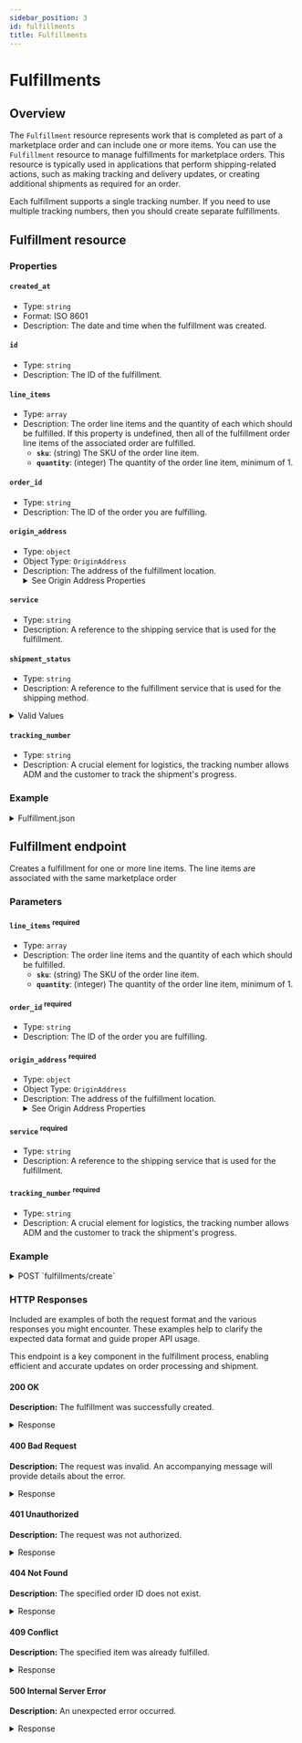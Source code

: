 ```yaml
---
sidebar_position: 3
id: fulfillments
title: Fulfillments 
---
```


# Fulfillments

## Overview

The `Fulfillment` resource represents work that is completed as part of a marketplace order and can include one or more items. You can use the `Fulfillment` resource to manage fulfillments for marketplace orders. This resource is typically used in applications that perform shipping-related actions, such as making tracking and delivery updates, or creating additional shipments as required for an order.

Each fulfillment supports a single tracking number. If you need to use multiple tracking numbers, then you should create separate fulfillments.

## Fulfillment resource

### Properties

#### `created_at`
- Type: `string`
- Format: ISO 8601
- Description: The date and time when the fulfillment was created.

#### `id`
- Type: `string`
- Description: The ID of the fulfillment.

#### `line_items`
- Type: `array`
- Description: The order line items and the quantity of each which should be fulfilled. If this property is undefined, then all of the fulfillment order line items of the associated order are fulfilled.
  - **`sku`**: (string) The SKU of the order line item.
  - **`quantity`**: (integer) The quantity of the order line item, minimum of 1.

#### `order_id`
- Type: `string`
- Description: The ID of the order you are fulfilling.

#### `origin_address`
- Type: `object`
- Object Type: `OriginAddress`
- Description: The address of the fulfillment location.
  <details>
  <summary>
  See Origin Address Properties
  </summary>
  - **`address1`**: (string) The street address of the fulfillment location.
  - **`address2`**: (string) The second line of the address. Typically the number of the apartment, suite, or unit.
  - **`city`**: (string) The city of the fulfillment location.
  - **`country_code`**: (string) The two-letter country code (ISO 3166-1 alpha-2 format) of the fulfillment location.
  - **`province_code`**: (string) The province of the fulfillment location.
  - **`zip`**: (string) The zip code of the fulfillment location.
  </details>

#### `service`
- Type: `string`
- Description: A reference to the shipping service that is used for the fulfillment.

#### `shipment_status`
- Type: `string`
- Description: A reference to the fulfillment service that is used for the shipping method.
<details>
<summary>
Valid Values
</summary>
- pending: ADM has created the fulfillment and is waiting for the fulfillment service to transition it to 'open' or 'success'.
- open: The fulfillment has been acknowledged by the service and is in processing.
- success: The fulfillment was successful.
- cancelled: The fulfillment was cancelled.
- error: There was an error with the fulfillment request.
- failure: The fulfillment request failed.
</details>

#### `tracking_number`
- Type: `string`
- Description: A crucial element for logistics, the tracking number allows ADM and the customer to track the shipment's progress.

### Example

<details>
<summary>
Fulfillment.json
</summary>

```js
{
  "created_at": "2023-12-20T10:15:30Z",
  "id": "4579898",
  "line_items": [
    {
      "sku": "ABC-123",
      "quantity": 2
    }
  ],
  "order_id": "987654321",
  "origin_address": {
    "address1": "123 Main Street",
    "city": "Anytown",
    "country_code": "US",
    "province_code": "CA",
    "zip": "12345"
  },
  "service": "Standard Ground",
  "shipment_status": "success",
  "tracking_number": "1Z987Y65432109876" 
}
```
</details>

## Fulfillment endpoint
Creates a fulfillment for one or more line items. The line items are associated with the same marketplace order

### Parameters

#### `line_items` <sup class="required">required</sup>
- Type: `array`
- Description: The order line items and the quantity of each which should be fulfilled.
  - **`sku`**: (string) The SKU of the order line item.
  - **`quantity`**: (integer) The quantity of the order line item, minimum of 1.

#### `order_id` <sup class="required">required</sup>
- Type: `string`
- Description: The ID of the order you are fulfilling.

#### `origin_address` <sup class="required">required</sup>
- Type: `object`
- Object Type: `OriginAddress`
- Description: The address of the fulfillment location.
  <details>
  <summary>
  See Origin Address Properties
  </summary>
  - **`address1`**: (string) The street address of the fulfillment location.
  - **`address2`**: (string) The second line of the address. Typically the number of the apartment, suite, or unit.
  - **`city`**: (string) The city of the fulfillment location.
  - **`country_code`**: (string) The two-letter country code (ISO 3166-1 alpha-2 format) of the fulfillment location.
  - **`province_code`**: (string) The province of the fulfillment location.
  - **`zip`**: (string) The zip code of the fulfillment location.
  </details>

#### `service` <sup class="required">required</sup>
- Type: `string`
- Description: A reference to the shipping service that is used for the fulfillment.

#### `tracking_number` <sup class="required">required</sup>
- Type: `string`
- Description: A crucial element for logistics, the tracking number allows ADM and the customer to track the shipment's progress.

### Example

<details>
<summary>
POST `fulfillments/create`
</summary>

```js
{
  "line_items": [
    {
      "sku": "ABC-123",
      "quantity": 2
    }
  ],
  "order_id": "987654321",
  "origin_address": {
    "address1": "123 Main Street",
    "city": "Anytown",
    "province_code": "CA",
    "country_code": "US",
    "zip": "12345"
  },
  "service": "Standard Ground",
  "tracking_number": "1Z987Y65432109876" 
}
```
</details>

### HTTP Responses

Included are examples of both the request format and the various responses you might encounter. These examples help to clarify the expected data format and guide proper API usage.

This endpoint is a key component in the fulfillment process, enabling efficient and accurate updates on order processing and shipment.

#### 200 OK
**Description:** The fulfillment was successfully created.

<details>
<summary>
Response
</summary>

```js
{
    "line_items": [
        {
            "quantity": 1,
            "sku": "RPBF24-1941"
        }
    ],
    "order_id": 450789469,
    "status": "created",
    "tracking_number": "1ZE356F8YW01937117"
}
```

</details>

#### 400 Bad Request
**Description:** The request was invalid. An accompanying message will provide details about the error.

<details>
<summary>
Response
</summary>

```js
{
  "error": "Invalid SKU or Quantity",
  "message": "One or more line items have an invalid SKU or quantity specified."
}
```

</details>

#### 401 Unauthorized
**Description:** The request was not authorized.

<details>
<summary>
Response
</summary>

```js
{
  "error": "Unauthorized Request",
  "message": "The key provided is invalid."
}
```

</details>

#### 404 Not Found
**Description:** The specified order ID does not exist.

<details>
<summary>
Response
</summary>

```js
{
  "error": "Order Not Found",
  "message": "The order with the specified ID was not found."
}
```

</details>

#### 409 Conflict
**Description:** The specified item was already fulfilled.

<details>
<summary>
Response
</summary>

```js
{
  "error": "Item Already Fulfilled",
  "message": "The specified item was already fulfilled."
}
```

</details>

#### 500 Internal Server Error
**Description:** An unexpected error occurred.

<details>
<summary>
Response
</summary>

```js
{
  "error": "Server Error",
  "message": "An error occurred on our server. Please try again later."
}
```

</details>
